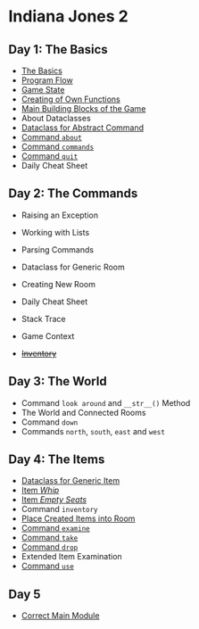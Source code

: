 # Indiana Jones 2

## Day 1: The Basics

* [The Basics](day.1/100-basics.md)
* [Program Flow](day.1/110-program.flow.md)
* [Game State](day.1/120-game.state.md)
* [Creating of Own Functions](day.1/130-own.functions.md)
* [Main Building Blocks of the Game](day.1/140-main.building.blocks.md)
* About Dataclasses
* [Dataclass for Abstract Command](day.1/150-dataclass.command.md)
* [Command `about`](day.1/160-commands.as.dataclasses.md)
* [Command `commands`](day.1/160-commands.as.dataclasses.md)
* [Command `quit`](day.1/160-commands.as.dataclasses.md)
* Daily Cheat Sheet


## Day 2: The Commands

* Raising an Exception
* Working with Lists
* Parsing Commands
* Dataclass for Generic Room
* Creating New Room
* Daily Cheat Sheet

* Stack Trace
* Game Context
* ~~[Inventory](day.2/999-inventory.md)~~


## Day 3: The World

* Command `look around` and `__str__()` Method
* The World and Connected Rooms
* Command `down`
* Commands `north`, `south`, `east` and `west`


## Day 4: The Items

* [Dataclass for Generic Item](day.4/400-item.representation.md)
* [Item _Whip_](day.4/405-whip.md)
* [Item _Empty Seats_](day.4/410-empty.seats.md)
* Command `inventory`
* [Place Created Items into Room](day.4/415-items.in.room.md)
* [Command `examine`](day.4/420-examine.md)
* [Command `take`](day.4/430-take.item.md)
* [Command `drop`](day.4/440-drop.item.md)
* Extended Item Examination
* [Command `use`](day.4/460-use.item.md)


## Day 5

* [Correct Main Module](day.5/599-correct.main.md)
